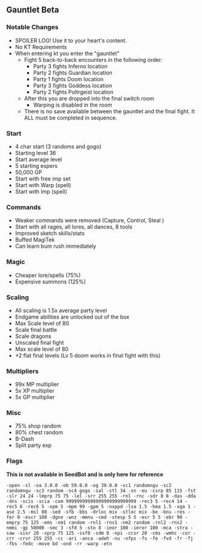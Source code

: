 ## Gauntlet Beta

### Notable Changes
- SPOILER LOG! Use it to your heart's content.
- No KT Requirements
- When entering kt you enter the "gauntlet"
    - Fight 5 back-to-back encounters in the following order:
        - Party 3 fights Inferno location
        - Party 2 fights Guardian location
        - Party 1 fights Doom location
        - Party 3 fights Goddess location
        - Party 2 fights Poltrgeist location
    - After this you are dropped into the final switch room
        - Warping is disabled in the room
    - There is no save available between the gauntlet and the final fight. It ALL must be completed in sequence.

### Start
- 4 char start (3 randoms and gogo)
- Starting level 36
- Start average level
- 5 starting espers
- 50,000 GP
- Start with free imp set
- Start with Warp (spell)
- Start with Imp (spell)

### Commands
- Weaker commands were removed (Capture, Control, Steal )
- Start with all rages, all lores, all dances, 8 tools
- Improved sketch skills/stats
- Buffed MagiTek
- Can learn bum rush immediately

### Magic
- Cheaper lore/spells (75%)
- Expensive summons (125%)

### Scaling
- All scaling is 1.5x average party level
- Endgame abilities are unlocked out of the box
- Max Scale level of 80
- Scale final battle
- Scale dragons
- Unscaled final fight
- Max scale level of 80
- +2 flat final levels (Lv 5 doom works in final fight with this)

### Multipliers
- 99x MP multiplier
- 5x XP multiplier
- 5x GP multiplier

### Misc
- 75% shop random
- 80% chest random
- B-Dash
- Split party exp

### Flags
**This is not available in SeedBot and is only here for reference**
```
-open -sl -oa 3.0.0 -ob 59.0.0 -og 39.0.0 -sc1 randomngu -sc2 randomngu -sc3 random -sc4 gogo -sal -stl 34 -sn -eu -csrp 85 115 -fst -slr 24 24 -lmprp 75 75 -lel -srr 255 255 -rnl -rnc -sdr 8 8 -das -dda -dns -scis -scia -com 99999999999999999999999999 -rec3 5 -rec4 14 -rec5 6 -rec6 5 -xpm 5 -mpm 99 -gpm 5 -nxppd -lsa 1.5 -hma 1.5 -xga 1 -ase 2.5 -msl 80 -sed -sfb -bbs -drloc mix -stloc mix -be -bnu -res -fer 0 -escr 100 -dgne -wnz -mmnu -cmd -stesp 5 5 -esr 5 5 -ebr 90 -emprp 75 125 -ems -nm1 random -rnl1 -rns1 -nm2 random -rnl2 -rns2 -nmmi -gp 50000 -smc 3 -sfd 5 -sto 8 -ieor 100 -ieror 100 -mca -stra -saw -sisr 20 -sprp 75 125 -ssf0 -sdm 0 -npi -ccsr 20 -cms -wmhc -cor -crr -crvr 255 255 -cc -ari -anca -adeh -nu -nfps -fs -fe -fvd -fr -fj -fbs -fedc -move bd -ond -rr -warp -etn
```